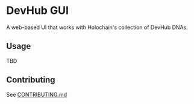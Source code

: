 
# DevHub GUI
A web-based UI that works with Holochain's collection of DevHub DNAs.

## Usage
TBD

## Contributing

See [CONTRIBUTING.md](./CONTRIBUTING.md)
